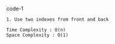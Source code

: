 code-1
```
1. Use two indexes from front and back

Time Complexity : O(n)
Space Complexity : O(1)
```



